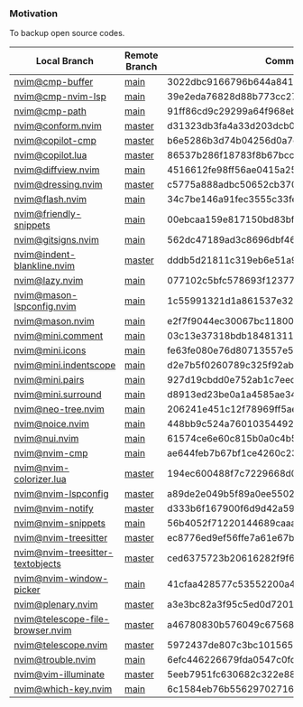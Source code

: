 ### Motivation

To backup open source codes.


 Local Branch                         | Remote Branch                                       | Commit                                  
--------------------------------------|-----------------------------------------------------|------------------------------------------
 [nvim@cmp-buffer][]                  | [main][nvim@cmp-buffer#main]                        | 3022dbc9166796b644a841a02de8dd1cc1d311fa
 [nvim@cmp-nvim-lsp][]                | [main][nvim@cmp-nvim-lsp#main]                      | 39e2eda76828d88b773cc27a3f61d2ad782c922d
 [nvim@cmp-path][]                    | [main][nvim@cmp-path#main]                          | 91ff86cd9c29299a64f968ebb45846c485725f23
 [nvim@conform.nvim][]                | [master][nvim@conform.nvim#master]                  | d31323db3fa4a33d203dcb05150d98bd0153c42c
 [nvim@copilot-cmp][]                 | [master][nvim@copilot-cmp#master]                   | b6e5286b3d74b04256d0a7e3bd2908eabec34b44
 [nvim@copilot.lua][]                 | [master][nvim@copilot.lua#master]                   | 86537b286f18783f8b67bccd78a4ef4345679625
 [nvim@diffview.nvim][]               | [main][nvim@diffview.nvim#main]                     | 4516612fe98ff56ae0415a259ff6361a89419b0a
 [nvim@dressing.nvim][]               | [master][nvim@dressing.nvim#master]                 | c5775a888adbc50652cb370073fcfec963eca93e
 [nvim@flash.nvim][]                  | [main][nvim@flash.nvim#main]                        | 34c7be146a91fec3555c33fe89c7d643f6ef5cf1
 [nvim@friendly-snippets][]           | [main][nvim@friendly-snippets#main]                 | 00ebcaa159e817150bd83bfe2d51fa3b3377d5c4
 [nvim@gitsigns.nvim][]               | [main][nvim@gitsigns.nvim#main]                     | 562dc47189ad3c8696dbf460d38603a74d544849
 [nvim@indent-blankline.nvim][]       | [master][nvim@indent-blankline.nvim#master]         | dddb5d21811c319eb6e51a993d8fb44b193aae3f
 [nvim@lazy.nvim][]                   | [main][nvim@lazy.nvim#main]                         | 077102c5bfc578693f12377846d427f49bc50076
 [nvim@mason-lspconfig.nvim][]        | [main][nvim@mason-lspconfig.nvim#main]              | 1c55991321d1a861537e32446affc5de5d9a6eaf
 [nvim@mason.nvim][]                  | [main][nvim@mason.nvim#main]                        | e2f7f9044ec30067bc11800a9e266664b88cda22
 [nvim@mini.comment][]                | [main][nvim@mini.comment#main]                      | 03c13e37318bdb18481311c0ac1adc9ed731caf1
 [nvim@mini.icons][]                  | [main][nvim@mini.icons#main]                        | fe63fe080e76d80713557e5f0c65bc15b14b152d
 [nvim@mini.indentscope][]            | [main][nvim@mini.indentscope#main]                  | d2e7b5f0260789c325f92ab3421ff9884ea01842
 [nvim@mini.pairs][]                  | [main][nvim@mini.pairs#main]                        | 927d19cbdd0e752ab1c7eed87072e71d2cd6ff51
 [nvim@mini.surround][]               | [main][nvim@mini.surround#main]                     | d8913ed23be0a1a4585ae34414821cc343a46174
 [nvim@neo-tree.nvim][]               | [main][nvim@neo-tree.nvim#main]                     | 206241e451c12f78969ff5ae53af45616ffc9b72
 [nvim@noice.nvim][]                  | [main][nvim@noice.nvim#main]                        | 448bb9c524a7601035449210838e374a30153172
 [nvim@nui.nvim][]                    | [main][nvim@nui.nvim#main]                          | 61574ce6e60c815b0a0c4b5655b8486ba58089a1
 [nvim@nvim-cmp][]                    | [main][nvim@nvim-cmp#main]                          | ae644feb7b67bf1ce4260c231d1d4300b19c6f30
 [nvim@nvim-colorizer.lua][]          | [master][nvim@nvim-colorizer.lua#master]            | 194ec600488f7c7229668d0e80bd197f3a2b84ff
 [nvim@nvim-lspconfig][]              | [master][nvim@nvim-lspconfig#master]                | a89de2e049b5f89a0ee55029d5a31213bd4de6f8
 [nvim@nvim-notify][]                 | [master][nvim@nvim-notify#master]                   | d333b6f167900f6d9d42a59005d82919830626bf
 [nvim@nvim-snippets][]               | [main][nvim@nvim-snippets#main]                     | 56b4052f71220144689caaa2e5b66222ba5661eb
 [nvim@nvim-treesitter][]             | [master][nvim@nvim-treesitter#master]               | ec8776ed9ef56ffe7a61e67b64d5d6b6aba2c631
 [nvim@nvim-treesitter-textobjects][] | [master][nvim@nvim-treesitter-textobjects#master]   | ced6375723b20616282f9f6a1018a63ae19b106a
 [nvim@nvim-window-picker][]          | [main][nvim@nvim-window-picker#main]                | 41cfaa428577c53552200a404ae9b3a0b5719706
 [nvim@plenary.nvim][]                | [master][nvim@plenary.nvim#master]                  | a3e3bc82a3f95c5ed0d7201546d5d2c19b20d683
 [nvim@telescope-file-browser.nvim][] | [master][nvim@telescope-file-browser.nvim#master]   | a46780830b576049c675680650f773bedfa8677a
 [nvim@telescope.nvim][]              | [master][nvim@telescope.nvim#master]                | 5972437de807c3bc101565175da66a1aa4f8707a
 [nvim@trouble.nvim][]                | [main][nvim@trouble.nvim#main]                      | 6efc446226679fda0547c0fd6a7892fd5f5b15d8
 [nvim@vim-illuminate][]              | [master][nvim@vim-illuminate#master]                | 5eeb7951fc630682c322e88a9bbdae5c224ff0aa
 [nvim@which-key.nvim][]              | [main][nvim@which-key.nvim#main]                    | 6c1584eb76b55629702716995cca4ae2798a9cca

[nvim@cmp-buffer]: https://github.com/guanghechen/mirror/tree/nvim@cmp-buffer
[nvim@cmp-nvim-lsp]: https://github.com/guanghechen/mirror/tree/nvim@cmp-nvim-lsp
[nvim@cmp-path]: https://github.com/guanghechen/mirror/tree/nvim@cmp-path
[nvim@conform.nvim]: https://github.com/guanghechen/mirror/tree/nvim@conform.nvim
[nvim@copilot-cmp]: https://github.com/guanghechen/mirror/tree/nvim@copilot-cmp
[nvim@copilot.lua]: https://github.com/guanghechen/mirror/tree/nvim@copilot.lua
[nvim@diffview.nvim]: https://github.com/guanghechen/mirror/tree/nvim@diffview.nvim
[nvim@dressing.nvim]: https://github.com/guanghechen/mirror/tree/nvim@dressing.nvim
[nvim@flash.nvim]: https://github.com/guanghechen/mirror/tree/nvim@flash.nvim
[nvim@friendly-snippets]: https://github.com/guanghechen/mirror/tree/nvim@friendly-snippets
[nvim@gitsigns.nvim]: https://github.com/guanghechen/mirror/tree/nvim@gitsigns.nvim
[nvim@indent-blankline.nvim]: https://github.com/guanghechen/mirror/tree/nvim@indent-blankline.nvim
[nvim@lazy.nvim]: https://github.com/guanghechen/mirror/tree/nvim@lazy.nvim
[nvim@mason-lspconfig.nvim]: https://github.com/guanghechen/mirror/tree/nvim@mason-lspconfig.nvim
[nvim@mason.nvim]: https://github.com/guanghechen/mirror/tree/nvim@mason.nvim
[nvim@mini.comment]: https://github.com/guanghechen/mirror/tree/nvim@mini.comment
[nvim@mini.icons]: https://github.com/guanghechen/mirror/tree/nvim@mini.icons
[nvim@mini.indentscope]: https://github.com/guanghechen/mirror/tree/nvim@mini.indentscope
[nvim@mini.pairs]: https://github.com/guanghechen/mirror/tree/nvim@mini.pairs
[nvim@mini.surround]: https://github.com/guanghechen/mirror/tree/nvim@mini.surround
[nvim@neo-tree.nvim]: https://github.com/guanghechen/mirror/tree/nvim@neo-tree.nvim
[nvim@noice.nvim]: https://github.com/guanghechen/mirror/tree/nvim@noice.nvim
[nvim@nui.nvim]: https://github.com/guanghechen/mirror/tree/nvim@nui.nvim
[nvim@nvim-cmp]: https://github.com/guanghechen/mirror/tree/nvim@nvim-cmp
[nvim@nvim-colorizer.lua]: https://github.com/guanghechen/mirror/tree/nvim@nvim-colorizer.lua
[nvim@nvim-lspconfig]: https://github.com/guanghechen/mirror/tree/nvim@nvim-lspconfig
[nvim@nvim-notify]: https://github.com/guanghechen/mirror/tree/nvim@nvim-notify
[nvim@nvim-snippets]: https://github.com/guanghechen/mirror/tree/nvim@nvim-snippets
[nvim@nvim-treesitter]: https://github.com/guanghechen/mirror/tree/nvim@nvim-treesitter
[nvim@nvim-treesitter-textobjects]: https://github.com/guanghechen/mirror/tree/nvim@nvim-treesitter-textobjects
[nvim@nvim-window-picker]: https://github.com/guanghechen/mirror/tree/nvim@nvim-window-picker
[nvim@plenary.nvim]: https://github.com/guanghechen/mirror/tree/nvim@plenary.nvim
[nvim@telescope-file-browser.nvim]: https://github.com/guanghechen/mirror/tree/nvim@telescope-file-browser.nvim
[nvim@telescope.nvim]: https://github.com/guanghechen/mirror/tree/nvim@telescope.nvim
[nvim@trouble.nvim]: https://github.com/guanghechen/mirror/tree/nvim@trouble.nvim
[nvim@vim-illuminate]: https://github.com/guanghechen/mirror/tree/nvim@vim-illuminate
[nvim@which-key.nvim]: https://github.com/guanghechen/mirror/tree/nvim@which-key.nvim

[nvim@cmp-buffer#main]: https://github.com/hrsh7th/cmp-buffer/tree/main
[nvim@cmp-nvim-lsp#main]: https://github.com/hrsh7th/cmp-nvim-lsp/tree/main
[nvim@cmp-path#main]: https://github.com/hrsh7th/cmp-path/tree/main
[nvim@conform.nvim#master]: https://github.com/stevearc/conform.nvim/tree/master
[nvim@copilot-cmp#master]: https://github.com/zbirenbaum/copilot-cmp/tree/master
[nvim@copilot.lua#master]: https://github.com/zbirenbaum/copilot.lua/tree/master
[nvim@diffview.nvim#main]: https://github.com/sindrets/diffview.nvim/tree/main
[nvim@dressing.nvim#master]: https://github.com/stevearc/dressing.nvim/tree/master
[nvim@flash.nvim#main]: https://github.com/folke/flash.nvim/tree/main
[nvim@friendly-snippets#main]: https://github.com/rafamadriz/friendly-snippets/tree/main
[nvim@gitsigns.nvim#main]: https://github.com/lewis6991/gitsigns.nvim/tree/main
[nvim@indent-blankline.nvim#master]: https://github.com/lukas-reineke/indent-blankline.nvim/tree/master
[nvim@lazy.nvim#main]: https://github.com/folke/lazy.nvim/tree/main
[nvim@mason-lspconfig.nvim#main]: https://github.com/williamboman/mason-lspconfig.nvim/tree/main
[nvim@mason.nvim#main]: https://github.com/williamboman/mason.nvim/tree/main
[nvim@mini.comment#main]: https://github.com/echasnovski/mini.comment/tree/main
[nvim@mini.icons#main]: https://github.com/echasnovski/mini.icons/tree/main
[nvim@mini.indentscope#main]: https://github.com/echasnovski/mini.indentscope/tree/main
[nvim@mini.pairs#main]: https://github.com/echasnovski/mini.pairs/tree/main
[nvim@mini.surround#main]: https://github.com/echasnovski/mini.surround/tree/main
[nvim@neo-tree.nvim#main]: https://github.com/nvim-neo-tree/neo-tree.nvim/tree/main
[nvim@noice.nvim#main]: https://github.com/folke/noice.nvim/tree/main
[nvim@nui.nvim#main]: https://github.com/MunifTanjim/nui.nvim/tree/main
[nvim@nvim-cmp#main]: https://github.com/hrsh7th/nvim-cmp/tree/main
[nvim@nvim-colorizer.lua#master]: https://github.com/NvChad/nvim-colorizer.lua/tree/master
[nvim@nvim-lspconfig#master]: https://github.com/neovim/nvim-lspconfig/tree/master
[nvim@nvim-notify#master]: https://github.com/rcarriga/nvim-notify/tree/master
[nvim@nvim-snippets#main]: https://github.com/garymjr/nvim-snippets/tree/main
[nvim@nvim-treesitter#master]: https://github.com/nvim-treesitter/nvim-treesitter/tree/master
[nvim@nvim-treesitter-textobjects#master]: https://github.com/nvim-treesitter/nvim-treesitter-textobjects/tree/master
[nvim@nvim-window-picker#main]: https://github.com/s1n7ax/nvim-window-picker/tree/main
[nvim@plenary.nvim#master]: https://github.com/nvim-lua/plenary.nvim/tree/master
[nvim@telescope-file-browser.nvim#master]: https://github.com/nvim-telescope/telescope-file-browser.nvim/tree/master
[nvim@telescope.nvim#master]: https://github.com/nvim-telescope/telescope.nvim/tree/master
[nvim@trouble.nvim#main]: https://github.com/folke/trouble.nvim/tree/main
[nvim@vim-illuminate#master]: https://github.com/RRethy/vim-illuminate/tree/master
[nvim@which-key.nvim#main]: https://github.com/folke/which-key.nvim/tree/main